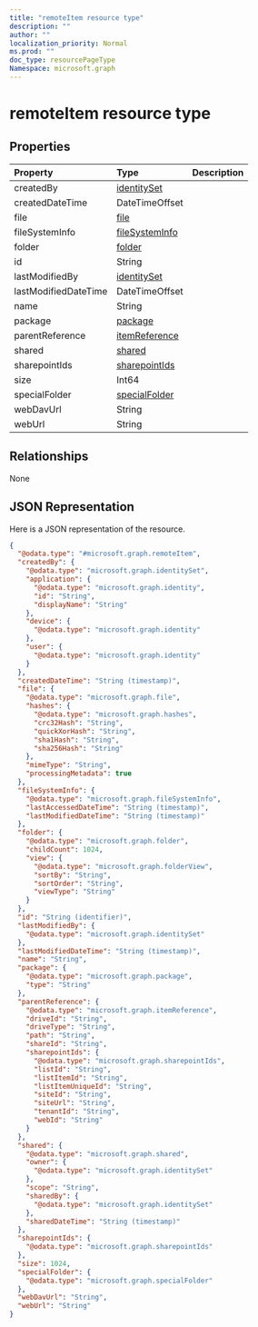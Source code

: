 ```yaml
---
title: "remoteItem resource type"
description: ""
author: ""
localization_priority: Normal
ms.prod: ""
doc_type: resourcePageType
Namespace: microsoft.graph
---
```



# remoteItem resource type



## Properties
|Property|Type|Description|
|:---|:---|:---|
|createdBy|[identitySet](../resources/identitySet.md)||
|createdDateTime|DateTimeOffset||
|file|[file](../resources/file.md)||
|fileSystemInfo|[fileSystemInfo](../resources/fileSystemInfo.md)||
|folder|[folder](../resources/folder.md)||
|id|String||
|lastModifiedBy|[identitySet](../resources/identitySet.md)||
|lastModifiedDateTime|DateTimeOffset||
|name|String||
|package|[package](../resources/package.md)||
|parentReference|[itemReference](../resources/itemReference.md)||
|shared|[shared](../resources/shared.md)||
|sharepointIds|[sharepointIds](../resources/sharepointIds.md)||
|size|Int64||
|specialFolder|[specialFolder](../resources/specialFolder.md)||
|webDavUrl|String||
|webUrl|String||

## Relationships
None

## JSON Representation
Here is a JSON representation of the resource.
<!-- {
  "blockType": "resource",
  "@odata.type": "microsoft.graph.remoteItem"
}
-->
``` json
{
  "@odata.type": "#microsoft.graph.remoteItem",
  "createdBy": {
    "@odata.type": "microsoft.graph.identitySet",
    "application": {
      "@odata.type": "microsoft.graph.identity",
      "id": "String",
      "displayName": "String"
    },
    "device": {
      "@odata.type": "microsoft.graph.identity"
    },
    "user": {
      "@odata.type": "microsoft.graph.identity"
    }
  },
  "createdDateTime": "String (timestamp)",
  "file": {
    "@odata.type": "microsoft.graph.file",
    "hashes": {
      "@odata.type": "microsoft.graph.hashes",
      "crc32Hash": "String",
      "quickXorHash": "String",
      "sha1Hash": "String",
      "sha256Hash": "String"
    },
    "mimeType": "String",
    "processingMetadata": true
  },
  "fileSystemInfo": {
    "@odata.type": "microsoft.graph.fileSystemInfo",
    "lastAccessedDateTime": "String (timestamp)",
    "lastModifiedDateTime": "String (timestamp)"
  },
  "folder": {
    "@odata.type": "microsoft.graph.folder",
    "childCount": 1024,
    "view": {
      "@odata.type": "microsoft.graph.folderView",
      "sortBy": "String",
      "sortOrder": "String",
      "viewType": "String"
    }
  },
  "id": "String (identifier)",
  "lastModifiedBy": {
    "@odata.type": "microsoft.graph.identitySet"
  },
  "lastModifiedDateTime": "String (timestamp)",
  "name": "String",
  "package": {
    "@odata.type": "microsoft.graph.package",
    "type": "String"
  },
  "parentReference": {
    "@odata.type": "microsoft.graph.itemReference",
    "driveId": "String",
    "driveType": "String",
    "path": "String",
    "shareId": "String",
    "sharepointIds": {
      "@odata.type": "microsoft.graph.sharepointIds",
      "listId": "String",
      "listItemId": "String",
      "listItemUniqueId": "String",
      "siteId": "String",
      "siteUrl": "String",
      "tenantId": "String",
      "webId": "String"
    }
  },
  "shared": {
    "@odata.type": "microsoft.graph.shared",
    "owner": {
      "@odata.type": "microsoft.graph.identitySet"
    },
    "scope": "String",
    "sharedBy": {
      "@odata.type": "microsoft.graph.identitySet"
    },
    "sharedDateTime": "String (timestamp)"
  },
  "sharepointIds": {
    "@odata.type": "microsoft.graph.sharepointIds"
  },
  "size": 1024,
  "specialFolder": {
    "@odata.type": "microsoft.graph.specialFolder"
  },
  "webDavUrl": "String",
  "webUrl": "String"
}
```

